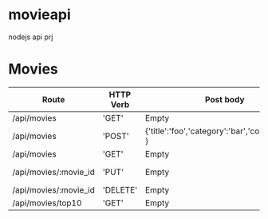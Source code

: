 # movieapi
nodejs api prj

# Movies
Route | HTTP Verb   | Post body     | Description   |
--- | --- | --- | --- |
/api/movies | 'GET' | Empty | List all movies |
/api/movies | 'POST' | {'title':'foo','category':'bar','country':'USA' } | insert movie |
/api/movies | 'GET' | Empty | Get a movie. |
/api/movies/:movie_id | 'PUT' | Empty | {'name': 'foo', 'surname':'bar' | update movie |
/api/movies/:movie_id | 'DELETE' | Empty | Delete moview |
/api/movies/top10 | 'GET' | Empty | Get 10 movie |
